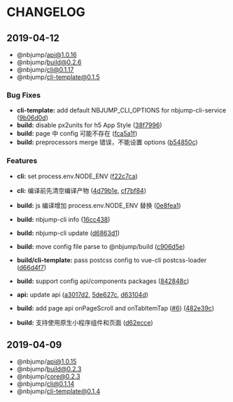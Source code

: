 # CHANGELOG

## 2019-04-12

- @nbjump/api@1.0.16
- @nbjump/build@0.2.6
- @nbjump/cli@0.1.17
- @nbjump/cli-template@0.1.5

### Bug Fixes

* **cli-template:** add default NBJUMP_CLI_OPTIONS for nbjump-cli-service ([9b06d0d](https://github.com/MengFangui/Nbjump/commit/9b06d0d))
* **build:** disable px2units for h5 App Style ([38f7996](https://github.com/MengFangui/Nbjump/commit/38f7996))
* **build:** page 中 config 可能不存在 ([fca5a1f](https://github.com/MengFangui/Nbjump/commit/fca5a1f))
* **build:** preprocessors merge 错误，不能设置 options ([b54850c](https://github.com/MengFangui/Nbjump/commit/b54850c))


### Features

* **cli:** set process.env.NODE_ENV ([f22c7ca](https://github.com/MengFangui/Nbjump/commit/f22c7ca))
* **cli:** 编译前先清空编译产物 ([4d79b1e](https://github.com/MengFangui/Nbjump/commit/4d79b1e), [cf7bf84](https://github.com/MengFangui/Nbjump/commit/cf7bf84))
* **build:** js 编译增加 process.env.NODE_ENV 替换 ([0e8fea1](https://github.com/MengFangui/Nbjump/commit/0e8fea1))
* **build:** nbjump-cli info ([16cc438](https://github.com/MengFangui/Nbjump/commit/16cc438))
* **build:** nbjump-cli update ([d6863d1](https://github.com/MengFangui/Nbjump/commit/d6863d1))
* **build:** move config file parse to @nbjump/build ([c906d5e](https://github.com/MengFangui/Nbjump/commit/c906d5e))
* **build/cli-template:** pass postcss config to vue-cli postcss-loader ([d66d4f7](https://github.com/MengFangui/Nbjump/commit/d66d4f7))

* **build:** support config api/components packages ([842848c](https://github.com/MengFangui/Nbjump/commit/842848c))
* **api:** update api ([a3017d2](https://github.com/MengFangui/Nbjump/commit/a3017d2), [5de627c](https://github.com/MengFangui/Nbjump/commit/5de627c), [d63104d](https://github.com/MengFangui/Nbjump/commit/d63104d))
* **build:**  add page api onPageScroll and onTabItemTap ([#6](https://github.com/MengFangui/Nbjump/issues/6)) ([482e39c](https://github.com/MengFangui/Nbjump/commit/482e39c))
* **build:** 支持使用原生小程序组件和页面 ([d62ecce](https://github.com/MengFangui/Nbjump/commit/d62ecce))

## 2019-04-09

- @nbjump/api@1.0.15
- @nbjump/build@0.2.3
- @nbjump/core@0.2.3
- @nbjump/cli@0.1.14
- @nbjump/cli-template@0.1.4
